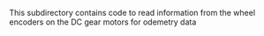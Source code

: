 This subdirectory contains code to read information from the wheel encoders on the DC gear motors for odemetry data
